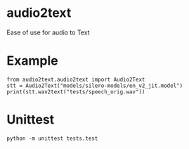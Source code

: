 # audio2text
Ease of use for audio to Text

# Example
    from audio2text.audio2text import Audio2Text
    stt = Audio2Text("models/silero-models/en_v2_jit.model")
    print(stt.wav2text("tests/speech_orig.wav"))

# Unittest
    python -m unittest tests.test